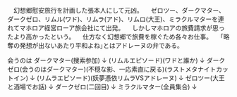 　幻想郷慰安旅行を計画した張本人にして元凶。
　ゼロツー、ダークマター、ダークゼロ、リムル(ワド)、リムラ(アド)、リムロ(大王)、ミラクルマターを連れてマホロア経営ローア旅会社にて出発。
　しかしマホロアの旅費請求が思ったより高かったという。
　仕方なく幻想郷で旅費を稼ぐため各々お仕事。
　｢略奪の発想が出ないあたり平和よね｣とはアドレーヌの弁である。

会うのは
ダークマター(捜索参加)
↓
(リムルエピソード)(ワドと誰か)
↓
ダークゼロ(会うのはダークマター)(不穏な影、一応素直に戻る)(ラストメタナイトカットイン)
↓
(リムラエピソード)(妖夢憑依リムラVSアドレーヌ)
↓
ゼロツー(大王と酒場でお話)
↓
ダークゼロ(二回目)
↓
ミラクルマター(全員集合)
↓
